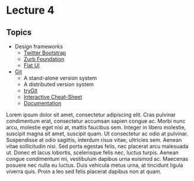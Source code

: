 Lecture 4
=========

Topics
------

- Design frameworks
  - [Twitter Bootstrap](http://getbootstrap.com/)
  - [Zurb Foundation](http://foundation.zurb.com/)
  - [Flat UI](http://designmodo.github.io/Flat-UI/)
- [Git](http://git-scm.com/)
  - A stand-alone version system
  - A distributed version system
  - [tryGit](http://try.github.io/)
  - [Interactive Cheat-Sheet](http://ndpsoftware.com/git-cheatsheet.html)
  - [Documentation](http://git-scm.com/documentation)

Lorem ipsum dolor sit amet, consectetur adipiscing elit. Cras pulvinar condimentum erat, consectetur accumsan sapien congue ac. Morbi nunc arcu, molestie eget nisi at, mattis faucibus sem. Integer in libero molestie, suscipit magna sit amet, suscipit quam. Ut consectetur ac odio at pulvinar. Suspendisse at odio sagittis, interdum risus vitae, ultricies sem. Aenean vitae sollicitudin nisi. Sed porta egestas felis, nec placerat arcu malesuada ut. Donec et lacus lobortis, scelerisque felis nec, luctus turpis. Aenean congue condimentum mi, vestibulum dapibus urna euismod ac. Maecenas posuere nec nulla eu luctus. Duis vehicula metus urna, at tincidunt ligula viverra quis. Proin a leo sed felis placerat dapibus non at quam.
